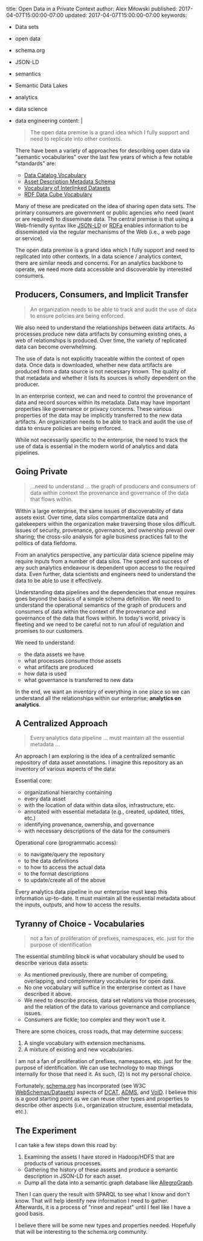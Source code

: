 title: Open Data in a Private Context
author: Alex Miłowski
published: 2017-04-07T15:00:00-07:00
updated: 2017-04-07T15:00:00-07:00
keywords:
- Data sets
- open data
- schema.org
- JSON-LD
- semantics
- Semantic Data Lakes
- analytics
- data science
- data engineering
content: |
   > The open data premise is a grand idea which I fully support and need to replicate into other contexts.

   There have been a variety of approaches for describing open data via "semantic vocabularies" over the last few years of which a few notable "standards" are:

    * [Data Catalog Vocabulary](http://www.w3.org/TR/vocab-dcat/)
    * [Asset Description Metadata Schema](http://www.w3.org/TR/vocab-adms/)
    * [Vocabulary of Interlinked Datasets](http://www.w3.org/TR/void/)
    * [RDF Data Cube Vocabulary](http://www.w3.org/TR/vocab-data-cube/)

   Many of these are predicated on the idea of sharing open data sets.  The primary consumers are government or public agencies who need (want or are required) to disseminate data.  The central premise is that using a Web-friendly syntax like
   [JSON-LD](https://www.w3.org/TR/json-ld/) or [RDFa](https://www.w3.org/TR/rdfa-lite/)
   enables information to be disseminated via the regular mechanisms of the Web (i.e., a web page or service).

   The open data premise is a grand idea which I fully support and need to replicated into other contexts. In a data science / analytics context, there are similar needs and concerns.  For an analytics backbone to operate, we need more data accessible and discoverable by interested consumers.  

   ## Producers, Consumers, and Implicit Transfer

   > An organization needs to be able to track and audit the use of data to ensure policies are being enforced.

   We also need to understand the relationships between data artifacts.  As processes produce new data artifacts by consuming existing ones, a web of relationships is produced.  Over time, the variety of replicated data can become overwhelming.

   The use of data is not explicitly traceable within the context of open data.  Once data is downloaded, whether new data artifacts are produced from a data source is not necessary known.  The quality of that metadata and whether it lists its sources is wholly dependent on the producer.

   In an enterprise context, we can and need to control the provenance of data and record sources within its metadata.  Data may have important properties like governance or privacy concerns.  These various properties of the data may be implicitly transferred to the new data artifacts.  An organization needs to be able to track and audit the use of data to ensure policies are being enforced.

   While not necessarily specific to the enterprise, the need to track the use of data is essential in the modern world of analytics and data pipelines.

   ## Going Private

   > ...need to understand ... the graph of producers and consumers of data within context the provenance and governance of the data that flows within.

   Within a large enterprise, the same issues of discoverability of data assets exist. Over time, data silos compartmentalize data and gatekeepers within the organization make traversing those silos difficult. Issues of security, provenance, governance, and ownership prevail over sharing; the cross-silo analysis for agile business practices fall to the politics of data fiefdoms.

   From an analytics perspective, any particular data science pipeline may require inputs from a number of data silos.  The speed and success of any such analytics endeavour is dependent upon access to the required data.  Even further, data scientists and engineers need to understand the data to be able to use it effectively.  

   Understanding data pipelines and the dependencies that ensue requires goes beyond the basics of a simple schema definition. We need to understand the operational semantics of the graph of producers and consumers of data within the context of the provenance and governance of the data that flows within. In today's world, privacy is fleeting and we need to be careful not to run afoul of regulation and promises to our customers.  

   We need to understand:

    * the data assets we have
    * what processes consume those assets
    * what artifacts are produced
    * how data is used
    * what governance is transferred to new data

   In the end, we want an inventory of everything in one place so we can understand all the relationships within our enterprise; **analytics on analytics**.

   ## A Centralized Approach

   > Every analytics data pipeline ... must maintain all the essential metadata ...

   An approach I am exploring is the idea of a centralized semantic repository of data asset annotations. I imagine this repository as an inventory of various aspects of the data:

   Essential core:

    * organizational hierarchy containing
    * every data asset
    * with the location of data within data silos, infrastructure, etc.
    * annotated with essential metadata (e.g., created, updated, titles, etc.)
    * identifying provenance, ownership, and governance
    * with necessary descriptions of the data for the consumers

   Operational core (programmatic access):

    * to navigate/query the repository
    * to the data definitions
    * to how to access the actual data
    * to the format descriptions
    * to update/create all of the above

   Every analytics data pipeline in our enterprise must keep this information up-to-date.  It must maintain all the essential metadata about the inputs, outputs, and how to access the results.

   ## Tyranny of Choice - Vocabularies

   > not a fan of proliferation of prefixes, namespaces, etc. just for the purpose of identification

   The essential stumbling block is what vocabulary should be used to describe various data assets:

    * As mentioned previously, there are number of competing, overlapping, and complimentary vocabularies for open data.  
    * No one vocabulary will suffice in the enterprise context as I have described it above.
    * We need to describe process, data set relations via those processes, and the relation of the data to various governance and compliance issues.
    * Consumers are fickle; too complex and they won't use it.

   There are some choices, cross roads, that may determine success:

    1. A single vocabulary with extension mechanisms.
    2. A mixture of existing and new vocabularies.

   I am not a fan of proliferation of prefixes, namespaces, etc. just for the purpose of identification.  We can use technology to map things internally for those that need it.  As such, (2) is not my personal choice.

   Fortunately, [schema.org](http://schema.org) has incorporated (see W3C [WebSchemas/Datasets](https://www.w3.org/wiki/WebSchemas/Datasets)) aspects of [DCAT](http://www.w3.org/TR/vocab-dcat/), [ADMS](http://www.w3.org/TR/vocab-adms/), and [VoID](http://www.w3.org/TR/void/).  I believe this is a good starting point as we can reuse other types and properties to describe other aspects (i.e., organization structure, essential metadata, etc.).

   ## The Experiment

   I can take a few steps down this road by:

    1. Examining the assets I have stored in Hadoop/HDFS that are products of various processes.
    * Gathering the history of these assets and produce a semantic description in JSON-LD for each asset.
    * Dump all the data into a semantic graph database like [AllegroGraph](http://allegrograph.com/allegrograph/).

   Then I can query the result with SPARQL to see what I know and don't know.  That will help identify new information I need to gather.  Afterwards, it is a process of "rinse and repeat" until I feel like I have a good basis.

   I believe there will be some new types and properties needed.  Hopefully that will be interesting to the schema.org community.
